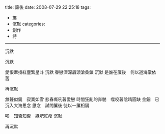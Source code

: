 title: 簾後
date: 2008-07-29 22:25:18
tags:
- 簾
- 沉默
categories:
- 創作
- 詩
---

沉默

沉默

<!-- more -->

愛恨牽掛紅塵繁星斗
沉默
眷戀深深眉頭滄桑鎖
沉默
是誰在簾後　何以道海棠依舊

再沉默

無聲似鏡　寂寞如雪
悲春嘶吼著愛戀
時間狂亂的奔馳　噬咬著陰晴圓缺
金鈿　已沉入大海思念
思念　試問簾後
徒以一簾相隔

唉　知否知否　綠肥紅瘦
沉默

再沉默